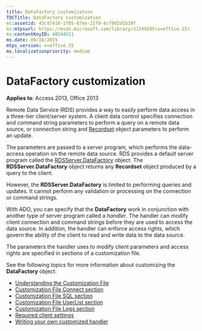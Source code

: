```yaml
---
title: DataFactory customization
TOCTitle: DataFactory customization
ms:assetid: 43cd7416-1f05-87ee-22f0-6cf0d2d1b39f
ms:mtpsurl: https://msdn.microsoft.com/library/JJ249205(v=office.15)
ms:contentKeyID: 48544511
ms.date: 09/18/2015
mtps_version: v=office.15
ms.localizationpriority: medium
---
```


# DataFactory customization


**Applies to**: Access 2013, Office 2013

Remote Data Service (RDS) provides a way to easily perform data access in a three-tier client/server system. A client data control specifies connection and command string parameters to perform a query on a remote data source, or connection string and [Recordset](recordset-object-ado.md) object parameters to perform an update.

The parameters are passed to a server program, which performs the data-access operation on the remote data source. RDS provides a default server program called the [RDSServer.DataFactory](datafactory-object-rdsserver.md) object. The **RDSServer.DataFactory** object returns any **Recordset** object produced by a query to the client.

However, the **RDSServer.DataFactory** is limited to performing queries and updates. It cannot perform any validation or processing on the connection or command strings.

With ADO, you can specify that the **DataFactory** work in conjunction with another type of server program called a *handler*. The handler can modify client connection and command strings before they are used to access the data source. In addition, the handler can enforce access rights, which govern the ability of the client to read and write data to the data source.

The parameters the handler uses to modify client parameters and access rights are specified in sections of a customization file.

See the following topics for more information about customizing the **DataFactory** object:

- [Understanding the Customization File](understanding-the-customization-file.md)
- [Customization File Connect section](customization-file-connect-section.md)
- [Customization File SQL section](customization-file-sql-section.md)
- [Customization File UserList section](customization-file-userlist-section.md)
- [Customization File Logs section](customization-file-logs-section.md)
- [Required client settings](/office/vba/access/concepts/miscellaneous/required-client-settings)
- [Writing your own customized handler](/office/vba/access/concepts/miscellaneous/writing-your-own-customized-handler)
